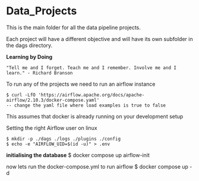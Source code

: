 # Data_Projects
 This is the main folder for all the data pipeline projects.

 Each project will have a different objective and will have its own subfolder in the dags directory.

**Learning by Doing**

    "Tell me and I forget. Teach me and I remember. Involve me and I learn." - Richard Branson

To run any of the projects we need to run an airflow instance

    $ curl -LfO 'https://airflow.apache.org/docs/apache-airflow/2.10.3/docker-compose.yaml'
    -- change the yaml file where load examples is true to false

This assumes that docker is already running on your development setup

Setting the right Airflow user on linux

    $ mkdir -p ./dags ./logs ./plugins ./config
    $ echo -e "AIRFLOW_UID=$(id -u)" > .env

**initialising the database**
    $ docker compose up airflow-init

now lets run the docker-compose.yml to run airflow
    $ docker compose up -d